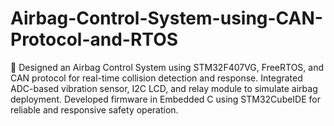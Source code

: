 # Airbag-Control-System-using-CAN-Protocol-and-RTOS
 Designed an Airbag Control System using STM32F407VG, FreeRTOS, and CAN protocol for real-time collision detection and response. Integrated ADC-based vibration sensor, I2C LCD, and relay module to simulate airbag deployment. Developed firmware in Embedded C using STM32CubeIDE for reliable and responsive safety operation.
